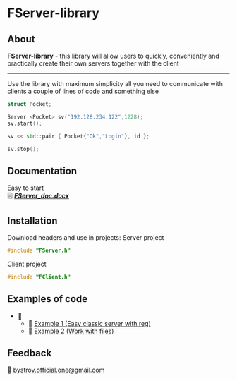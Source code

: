 # FServer-library
## About
**FServer-library** - this library will allow users to quickly, conveniently and practically create their own servers together with the client
___
Use the library with maximum simplicity all you need to communicate with clients a couple of lines of code and something else
```C++
struct Pocket;

Server <Pocket> sv("192.128.234.122",1228);
sv.start();

sv << std::pair { Pocket{"Ok","Login"}, id };

sv.stop();
```
## Documentation
Easy to start<br/>
:spiral_notepad:
[***FServer_doc.docx***](https://docs.google.com/document/d/1XeIXLJ9op7A7yuGaVC4ZtFfJ6ryyomB7/editusp=sharing&ouid=114316868734239124935&rtpof=true&sd=true)
## Installation
Download headers and use in projects:
Server project
```C++
#include "FServer.h"
```
Client project
```C++
#include "FClient.h"
```
## Examples of code
- :open_file_folder:
  - :file_folder: [Example 1 (Easy classic server with reg)](https://drive.google.com/drive/folders/1oQyTh73ImCRDRsXq-KhkqRJYRacEwZ3Y?usp=sharing)
  - :file_folder: [Example 2 (Work with files)](https://drive.google.com/drive/folders/1j_NFBW2qQFidXhFTgdaZ7HtJpGm6oNiK?usp=sharing)
## Feedback
:email: bystrov.official.one@gmail.com
